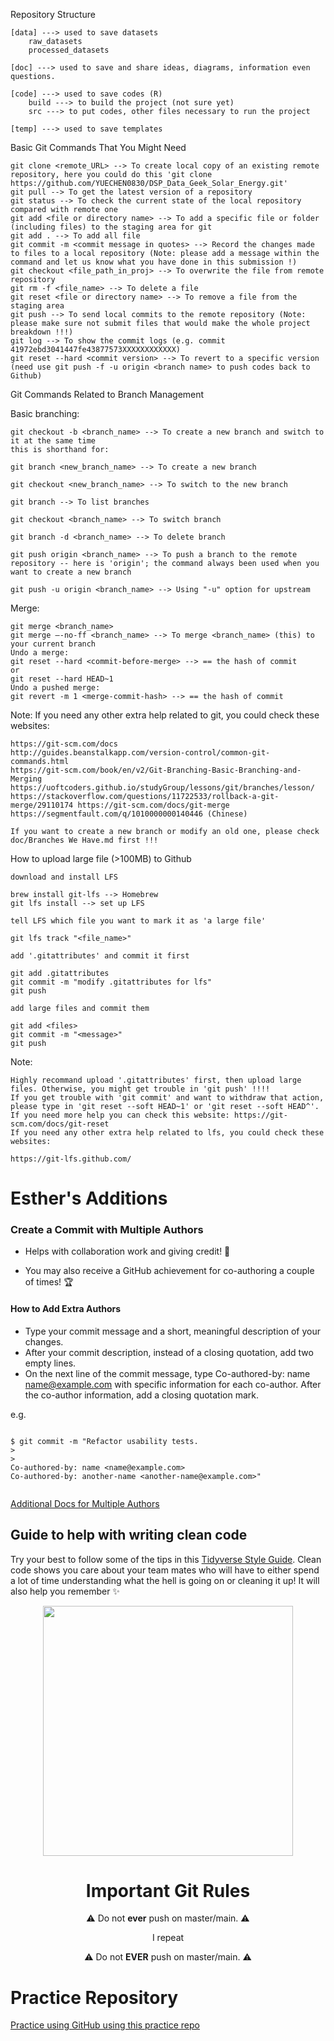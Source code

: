 Repository Structure

    [data] ---> used to save datasets
        raw_datasets
        processed_datasets

    [doc] ---> used to save and share ideas, diagrams, information even questions.

    [code] ---> used to save codes (R)
        build ---> to build the project (not sure yet)
        src ---> to put codes, other files necessary to run the project

    [temp] ---> used to save templates

Basic Git Commands That You Might Need

    git clone <remote_URL> --> To create local copy of an existing remote repository, here you could do this 'git clone https://github.com/YUECHEN0830/DSP_Data_Geek_Solar_Energy.git'
    git pull --> To get the latest version of a repository
    git status --> To check the current state of the local repository compared with remote one
    git add <file or directory name> --> To add a specific file or folder (including files) to the staging area for git
    git add . --> To add all file
    git commit -m <commit message in quotes> --> Record the changes made to files to a local repository (Note: please add a message within the command and let us know what you have done in this submission !)
    git checkout <file_path_in_proj> --> To overwrite the file from remote repository
    git rm -f <file_name> --> To delete a file
    git reset <file or directory name> --> To remove a file from the staging area
    git push --> To send local commits to the remote repository (Note: please make sure not submit files that would make the whole project breakdown !!!)
    git log --> To show the commit logs (e.g. commit 41972ebd3041447fe43877573XXXXXXXXXXXX)
    git reset --hard <commit version> --> To revert to a specific version (need use git push -f -u origin <branch name> to push codes back to Github)

Git Commands Related to Branch Management


Basic branching:

    git checkout -b <branch_name> --> To create a new branch and switch to it at the same time
    this is shorthand for:

    git branch <new_branch_name> --> To create a new branch

    git checkout <new_branch_name> --> To switch to the new branch

    git branch --> To list branches

    git checkout <branch_name> --> To switch branch

    git branch -d <branch_name> --> To delete branch

    git push origin <branch_name> --> To push a branch to the remote repository -- here is 'origin'; the command always been used when you want to create a new branch

    git push -u origin <branch_name> --> Using "-u" option for upstream

Merge:

    git merge <branch_name>
    git merge –-no-ff <branch_name> --> To merge <branch_name> (this) to your current branch
    Undo a merge:
    git reset --hard <commit-before-merge> --> == the hash of commit
    or
    git reset --hard HEAD~1
    Undo a pushed merge:
    git revert -m 1 <merge-commit-hash> --> == the hash of commit

Note: If you need any other extra help related to git, you could check these websites:

    https://git-scm.com/docs
    http://guides.beanstalkapp.com/version-control/common-git-commands.html
    https://git-scm.com/book/en/v2/Git-Branching-Basic-Branching-and-Merging https://uoftcoders.github.io/studyGroup/lessons/git/branches/lesson/ https://stackoverflow.com/questions/11722533/rollback-a-git-merge/29110174 https://git-scm.com/docs/git-merge https://segmentfault.com/q/1010000000140446 (Chinese)

    If you want to create a new branch or modify an old one, please check doc/Branches We Have.md first !!!

How to upload large file (>100MB) to Github

    download and install LFS

    brew install git-lfs --> Homebrew
    git lfs install --> set up LFS

    tell LFS which file you want to mark it as 'a large file'

    git lfs track "<file_name>"

    add '.gitattributes' and commit it first

    git add .gitattributes
    git commit -m "modify .gitattributes for lfs"
    git push

    add large files and commit them

    git add <files>
    git commit -m "<message>"
    git push

Note:

    Highly recommand upload '.gitattributes' first, then upload large files. Otherwise, you might get trouble in 'git push' !!!!
    If you get trouble with 'git commit' and want to withdraw that action, please type in 'git reset --soft HEAD~1' or 'git reset --soft HEAD^'. If you need more help you can check this website: https://git-scm.com/docs/git-reset
    If you need any other extra help related to lfs, you could check these websites:

    https://git-lfs.github.com/
    
    

# Esther's Additions 
  
### Create a Commit with Multiple Authors

- Helps with collaboration work and giving credit! :clap:
  
- You may also receive a GitHub achievement for co-authoring a couple of times! :trophy:


#### How to Add Extra Authors 
- Type your commit message and a short, meaningful description of your changes. 
- After your commit description, instead of a closing quotation, add two empty lines.
- On the next line of the commit message, type Co-authored-by: name <name@example.com> with specific information for each co-author. After the co-author information, add a closing quotation mark.

e.g.
```

$ git commit -m "Refactor usability tests.
>
>
Co-authored-by: name <name@example.com>
Co-authored-by: another-name <another-name@example.com>"


```

[Additional Docs for Multiple Authors](https://docs.github.com/en/pull-requests/committing-changes-to-your-project/creating-and-editing-commits/creating-a-commit-with-multiple-authors)


  
## Guide to help with writing clean code

Try your best to follow some of the tips in this [Tidyverse Style Guide](https://style.tidyverse.org/). Clean code shows you care about your team mates who will have to either spend a lot of time understanding what the hell is going on or cleaning it up! It will also help you remember   :sparkles:

<center>


<img src="https://preview.redd.it/yxams8xqlr141.jpg?auto=webp&s=bbe0abcd909c74890f57131e72186a47ce1a8f15" width="400">




# Important Git Rules


:warning: Do not **ever** push on master/main. :warning:

I repeat

:warning: Do not **EVER** push on master/main. :warning:

</center>


# Practice Repository

[Practice using GitHub using this practice repo](https://github.com/esthercsoke/practice-repo)
